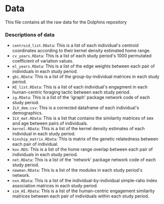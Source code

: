 # Data

This file contains all the raw data for the Dolphins repository

### Descriptions of data

- `centroid_list.RData`: This is a list of each individual's centroid coordinates according to their kernel density estimated home range.
- `cv_years.RData`: This is a list of each study period's 1000 permutated coefficient of variation values.
- `el_years.RData`: This is a list of the edge weights between each pair of individuals in each study period.
- `gbi.RData`: This is a list of the group-by-individual matrices in each study period.
- `HI_list.RData`: This is a list of each individual's engagment in each human-centric foraging tactic between each study period.
- `ig.RData`: This is a list of the 'igraph' package network code of each study period.
- `ILV_dem.csv`: This is a corrected dataframe of each individual's demographics.
- `ILV_mat.RData`: This is a list that contains the similarity matrices of sex and age between pairs of individuals.
- `kernel.RData`: This is a list of the kernel density estimates of each individual in each study period.
- `kinship_matrix.RData`: This is matrix of the genetic relatedness between each pair of individual.
- `kov.RDS`: This is a list of the home range overlap between each pair of individuals in each study period.
- `net.RData`: This is a list of the 'network' package network code of each study period.
- `newman.RData`: This is a list of the modules in each study period's network.
- `nxn.RData`: This is a list of the individual-by-individual simple-ratio index association matrices in each study period.
- `sim_HI.RData`: This is a list of the human-centric engagement similarity matrices between each pair of individuals within each study period.
